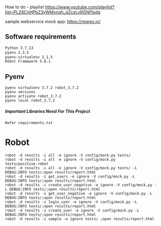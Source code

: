 How to do - playlist
https://www.youtube.com/playlist?list=PLZ6CnHPbZ3yWMvnqh_qZcxLy9l5Nf1qdg

sample webservice mock app: https://reqres.in/

Software requirements
----------------
```markdown
Python 3.7.13
pyenv 2.3.5
pyenv-virtualenv 1.1.5
Robot Framework 5.0.1
```

## Pyenv
```commandline
pyenv virtualenv 3.7.2 robot_3.7.2
pyenv versions
pyenv activate robot_3.7.2
pyenv local robot_3.7.2
```

##### Important Libraries Need For This Project
```markdown
Refer requirements.txt
```

# Robot
```commandline
robot -d results -i all -e ignore -V config/mock.py tests/
robot -d results -i all -e ignore -V config/mock.py tests/positive.robot
robot -d results -i all -e ignore -V config/mock.py tests/ -L DEBUG:INFO tests/;open results/report.html
robot -d results -i get_users -e ignore -V config/mock.py -L DEBUG:INFO tests/;open results/report.html
robot -d results -i create_user_negative -e ignore -V config/mock.py -L DEBUG:INFO tests/;open results/report.html
robot -d results -i get_user_negative -e ignore -V config/mock.py -L DEBUG:INFO tests/;open results/report.html
robot -d results -i login_user -e ignore -V config/mock.py -L DEBUG:INFO tests/;open results/report.html
robot -d results -i create_user -e ignore -V config/mock.py -L DEBUG:INFO tests/;open results/report.html
robot -d results -i sample -e ignore tests/ ;open results/report.html

```
